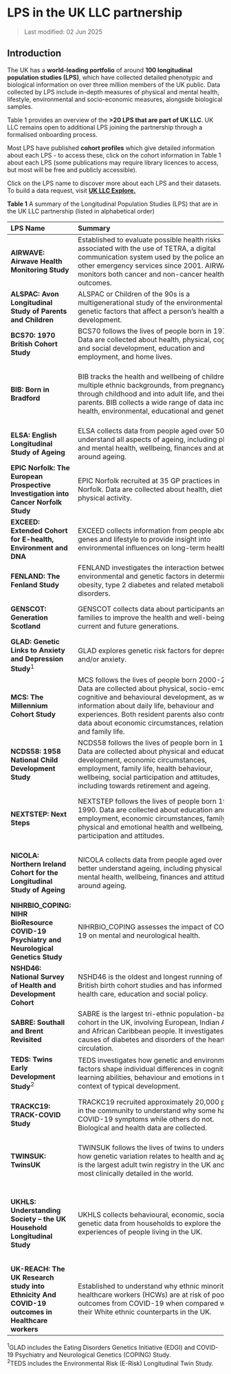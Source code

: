 # LPS in the UK LLC partnership

>Last modified: 02 Jun 2025

## Introduction  
The UK has a **world-leading portfolio** of around **100 longitudinal population studies (LPS)**, which have collected detailed phenotypic and biological information on over three million members of the UK public. Data collected by LPS include in-depth measures of physical and mental health, lifestyle, environmental and socio-economic measures, alongside biological samples. 

Table 1 provides an overview of the **>20 LPS that are part of UK LLC**. UK LLC remains open to additional LPS joining the partnership through a formalised onboarding process.

Most LPS have published **cohort profiles** which give detailed information about each LPS - to access these, click on the cohort information in Table 1 about each LPS (some publications may require library licences to access, but most will be free and publicly accessible). 

Click on the LPS name to discover more about each LPS and their datasets. To build a data request, visit [**UK LLC Explore.**](https://explore.ukllc.ac.uk/) 


**Table 1** A summary of the Longitudinal Population Studies (LPS) that are in the UK LLC partnership (listed in alphabetical order)

|**LPS Name**|**Summary**&nbsp;&nbsp;&nbsp;&nbsp;&nbsp;&nbsp;&nbsp;&nbsp;&nbsp;&nbsp;&nbsp;&nbsp;&nbsp;&nbsp;&nbsp;&nbsp;&nbsp;&nbsp;&nbsp;&nbsp;&nbsp;&nbsp;&nbsp;&nbsp;&nbsp;&nbsp;&nbsp;&nbsp;&nbsp;&nbsp;&nbsp;&nbsp;&nbsp;&nbsp;&nbsp;&nbsp;&nbsp;&nbsp;&nbsp;&nbsp;&nbsp;&nbsp;&nbsp;&nbsp;&nbsp;&nbsp;&nbsp;&nbsp;&nbsp;&nbsp;&nbsp;&nbsp;&nbsp;&nbsp;&nbsp;&nbsp;&nbsp;&nbsp;&nbsp;&nbsp;&nbsp;&nbsp;&nbsp;&nbsp;&nbsp;&nbsp;&nbsp;&nbsp;&nbsp;&nbsp;&nbsp;&nbsp;&nbsp;&nbsp;|**Coverage**|**Cohort**&nbsp;&nbsp;&nbsp;&nbsp;&nbsp;&nbsp;&nbsp;&nbsp;&nbsp;&nbsp;&nbsp;&nbsp;&nbsp;&nbsp;&nbsp;&nbsp;&nbsp;&nbsp;&nbsp;&nbsp;&nbsp;&nbsp;&nbsp;|**Years**|**Owner**|
|:--|:--|:--|:--|:--|:--|
|**AIRWAVE: Airwave Health Monitoring Study**|Established to evaluate possible health risks associated with the use of TETRA, a digital communication system used by the police and other emergency services since 2001. AIRWAVE monitors both cancer and non-cancer health outcomes.|England, Scotland, Wales|[53,280 police officers and staff aged 17 years and above recruited between 2004 and 2015](https://doi.org/10.1016/j.envres.2014.07.025)|2004-|Imperial College London|
|**ALSPAC: Avon Longitudinal Study of Parents and Children**|ALSPAC or Children of the 90s is a multigenerational study of the environmental and genetic factors that affect a person’s health and development.|England|[c. 14,000 pregnant women recruited between 1991 and 1992](https://doi.org/10.1093/ije/dys064)|1991-|University of Bristol|
|**BCS70: 1970 British Cohort Study**|BCS70 follows the lives of people born in 1970. Data are collected about health, physical, cognitive and social development, education and employment, and home lives.|England, Scotland, Wales|[c. 17,000 babies born in a single week of 1970](https://doi.org/10.1093/ije/dyac148)|1970-|University College London|
|**BIB: Born in Bradford**|BIB tracks the health and wellbeing of children from multiple ethnic backgrounds, from pregnancy, through childhood and into adult life, and their parents. BIB collects a wide range of data including health, environmental, educational and genetic.|England|[c. 13,5000 children born at Bradford Royal Infirmary between March 2007 and December 2010 and their parents](https://doi.org/10.1093/ije/dys112)|2007-|Bradford Teaching Hospitals NHS Foundation Trust|
|**ELSA: English Longitudinal Study of Ageing**|ELSA collects data from people aged over 50 to understand all aspects of ageing, including physical and mental health, wellbeing, finances and attitudes around ageing.|England|[c. 18,000 adults aged 50 years and over, with recruitment ongoing](https://doi.org/10.1093/ije/dys168)|2002-|University College London|
|**EPIC Norfolk: The European Prospective Investigation into Cancer Norfolk Study**|EPIC Norfolk recruited at 35 GP practices in Norfolk. Data are collected about health, diet and physical activity.|England|[c. 30,000 adults aged 40-79 years, recruited 1993-1998](https://doi.org/10.1093/ije/dyt086)|1993-|University of Cambridge|
|**EXCEED: Extended Cohort for E-health, Environment and DNA**|EXCEED collects information from people about genes and lifestyle to provide insight into environmental influences on long-term health.|England|[c. 11,000 adults aged 18 and over, with recruitment ongoing](https://doi.org/10.1093/ije/dyz073)|2013-|University of Leicester|
|**FENLAND: The Fenland Study**|FENLAND investigates the interaction between environmental and genetic factors in determining obesity, type 2 diabetes and related metabolic disorders.|England|[12,435 adults born between 1950 and 1975](https://doi.org/10.1186/s12966-019-0882-6)|2005-|University of Cambridge|
|**GENSCOT: Generation Scotland**|GENSCOT collects data about participants and their families to improve the health and well-being of current and future generations.|Scotland|[c. 24,000 people aged 12 years and over, with recruitment ongoing](https://doi.org/10.1093/ije/dys084)|2006-|Universiy of Edinburgh|
|**GLAD: Genetic Links to Anxiety and Depression Study**<sup>1</sup>|GLAD explores genetic risk factors for depression and/or anxiety.|UK|[c. 40,000 people aged 16 years and over, with recruitment ongoing](https://doi.org/10.1016/j.brat.2019.103503)|2018-|King’s College London|
|**MCS: The Millennium Cohort Study**|MCS follows the lives of people born 2000-2002. Data are collected about physical, socio-emotional, cognitive and behavioural development, as well as information about daily life, behaviour and experiences. Both resident parents also contribute data about economic circumstances, relationships and family life.|UK|[18,818 babies born in 2000-2002](https://doi.org/10.1093/ije/dyu001)|2000-|University College London|
|**NCDS58: 1958 National Child Development Study**|NCDS58 follows the lives of people born in 1958. Data are collected about physical and educational development, economic circumstances, employment, family life, health behaviour, wellbeing, social participation and attitudes, including towards retirement and ageing.|England, Scotland, Wales|[17,415 babies born in a single week of 1958](https://doi.org/10.1093/ije/dyi183)|1958-|University College London|
|**NEXTSTEP: Next Steps**|NEXTSTEP follows the lives of people born 1989-1990. Data are collected about education and employment, economic circumstances, family life, physical and emotional health and wellbeing, social participation and attitudes.|England|[c. 16,000 people born between 1989 and 1990 recruited in 2004 when they were in year 9 at school](https://doc.ukdataservice.ac.uk/doc/5545/mrdoc/pdf/next_steps_userguide_to_the_redeposit_of_sweeps_1to7_may2020.pdf)|2004-|University College London|
|**NICOLA: Northern Ireland Cohort for the Longitudinal Study of Ageing**|NICOLA collects data from people aged over 50 to better understand ageing, including physical and mental health, wellbeing, finances and attitudes around ageing.|Northern Ireland|[c. 8,500 adults aged 50 years and over recruited 2013-2016, with limited additional recruitment](https://doi.org/10.1093/ije/dyad026)|2013-|Queen’s University Belfast|
|**NIHRBIO_COPING: NIHR BioResource COVID-19 Psychiatry and Neurological Genetics Study**|NIHRBIO_COPING assesses the impact of COVID-19 on mental and neurological health.|UK|[c. 150,000 people aged 16 years and over, with recruitment ongoing](https://doi.org/10.1017/S0033291722002501)|2020-|University of Cambridge|
|**NSHD46: National Survey of Health and Development Cohort**|NSHD46 is the oldest and longest running of the British birth cohort studies and has informed UK health care, education and social policy.|England, Scotland, Wales|[5,362 singleton babies born in March 1946](https://doi.org/10.1093/ije/dyq231)|1946-|University College London|
|**SABRE: Southall and Brent Revisited**|SABRE is the largest tri-ethnic population-based cohort in the UK, involving European, Indian Asian and African Caribbean people. It investigates the causes of diabetes and disorders of the heart and circulation.|England|[4,858 adults aged 40-69 years recruited 1988-1991](https://doi.org/10.1093/ije/dyaa135)|1988-|University College London|
|**TEDS: Twins Early Development Study**<sup>2</sup>|TEDS investigates how genetic and environmental factors shape individual differences in cognitive and learning abilities, behaviour and emotions in the context of typical development.|England, Wales|[c. 15,000 pairs of twins born between 1994 and 1996](https://doi.org/10.1002/jcv2.12154)|1994-|King's College London|
|**TRACKC19: TRACK-COVID Study**|TRACKC19 recruited approximately 20,000 people in the community to understand why some have COVID-19 symptoms while others do not. Biological and health data are collected.|England|c. 20,000 adults who participated in the [INTERVAL](https://doi.org/10.1016/s0140-6736(17)31928-1), [COMPARE](https://doi.org/10.1111/tme.12750) and [STRIDES](https://doi.org.10.1186/s13063-023-07473-z) studies|2020-2021|University of Cambridge|
|**TWINSUK: TwinsUK**|TWINSUK follows the lives of twins to understand how genetic variation relates to health and ageing. It is the largest adult twin registry in the UK and the most clinically detailed in the world.|UK|[c. 15,000 adults who are identical or non-identical twins, with recruitment ongoing](https://doi.org/10.1017/thg.2019.65)|1992-|King’s College London|
|**UKHLS: Understanding Society – the UK Household Longitudinal Study**|UKHLS collects behavioural, economic, social and genetic data from households to explore the experiences of people living in the UK.|UK|[c. 40,000 households recruited in 2009, including 8,000 from the original British Household Panel Survey, which ran from 1991-2009](https://doi.org/10.14301/llcs.v3i1.159)|2009-|University of Essex|
|**UK-REACH: The UK Research study into Ethnicity And COVID-19 outcomes in Healthcare workers**|Established to understand why ethnic minority healthcare workers (HCWs) are at risk of poorer outcomes from COVID-19 when compared with their White ethnic counterparts in the UK.|UK|[17,891 HCWs aged 16–89 years (mean age 44 years)](https://doi.org/10.1093/ije/dyac171)|2020-|University of Leicester|

<sup>1</sup>GLAD includes the Eating Disorders Genetics Initiative (EDGI) and COVID-19 Psychiatry and Neurological Genetics (COPING) Study.   
<sup>2</sup>TEDS includes the Environmental Risk (E-Risk) Longitudinal Twin Study.


